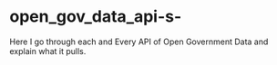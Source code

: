 # open_gov_data_api-s-
Here I go through each and Every API of Open Government Data and explain what it pulls.
